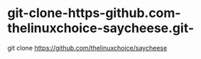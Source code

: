 # git-clone-https-github.com-thelinuxchoice-saycheese.git-
git clone https://github.com/thelinuxchoice/saycheese
